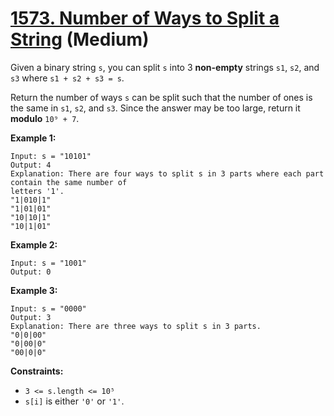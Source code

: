 # [1573. Number of Ways to Split a String][link] (Medium)

[link]: https://leetcode.com/problems/number-of-ways-to-split-a-string/

Given a binary string `s`, you can split `s` into 3 **non-empty** strings `s1`, `s2`, and `s3` where
`s1 + s2 + s3 = s`.

Return the number of ways `s` can be split such that the number of ones is the same in `s1`, `s2`,
and `s3`. Since the answer may be too large, return it **modulo** `10⁹ + 7`.

**Example 1:**

```
Input: s = "10101"
Output: 4
Explanation: There are four ways to split s in 3 parts where each part contain the same number of
letters '1'.
"1|010|1"
"1|01|01"
"10|10|1"
"10|1|01"
```

**Example 2:**

```
Input: s = "1001"
Output: 0
```

**Example 3:**

```
Input: s = "0000"
Output: 3
Explanation: There are three ways to split s in 3 parts.
"0|0|00"
"0|00|0"
"00|0|0"
```

**Constraints:**

- `3 <= s.length <= 10⁵`
- `s[i]` is either `'0'` or `'1'`.
